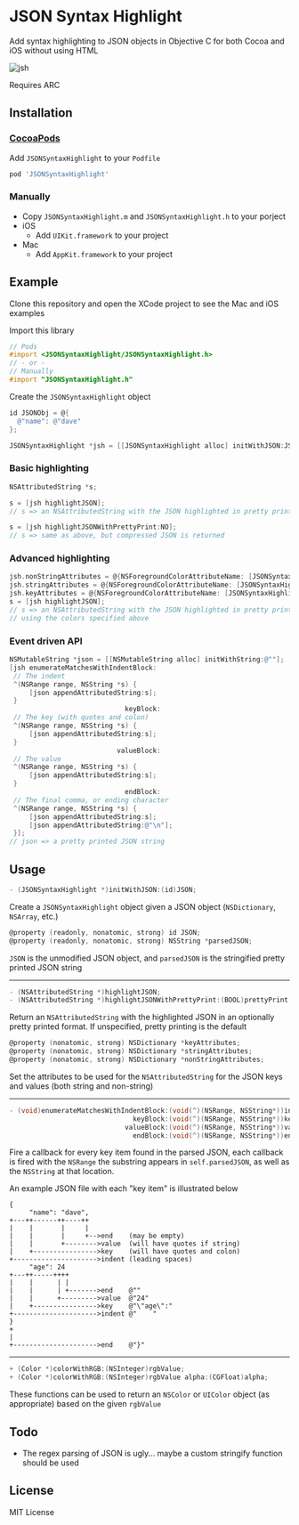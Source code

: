 JSON Syntax Highlight
=====================

Add syntax highlighting to JSON objects in Objective C for both Cocoa and iOS
without using HTML

![jsh](http://www.daveeddy.com/static/media/github/jsh.png)

Requires ARC

Installation
------------

### [CocoaPods](http://cocoapods.org)

Add `JSONSyntaxHighlight` to your `Podfile`

``` ruby
pod 'JSONSyntaxHighlight'
```

### Manually

- Copy `JSONSyntaxHighlight.m` and `JSONSyntaxHighlight.h` to your porject
- iOS
    - Add `UIKit.framework` to your project
- Mac
    - Add `AppKit.framework` to your project

Example
-------

Clone this repository and open the XCode project to see the Mac and iOS examples

Import this library

``` objective-c
// Pods
#import <JSONSyntaxHighlight/JSONSyntaxHighlight.h>
// - or -
// Manually
#import "JSONSyntaxHighlight.h"
```

Create the `JSONSyntaxHighlight` object

``` objective-c
id JSONObj = @{
  @"name": @"dave"
};

JSONSyntaxHighlight *jsh = [[JSONSyntaxHighlight alloc] initWithJSON:JSONObj];
```

### Basic highlighting

``` objective-c
NSAttributedString *s;

s = [jsh highlightJSON];
// s => an NSAttributedString with the JSON highlighted in pretty print format

s = [jsh highlightJSONWithPrettyPrint:NO];
// s => same as above, but compressed JSON is returned
```

### Advanced highlighting

``` objective-c
jsh.nonStringAttributes = @{NSForegroundColorAttributeName: [JSONSyntaxHighlight colorWithRGB:0xffffff]};
jsh.stringAttributes = @{NSForegroundColorAttributeName: [JSONSyntaxHighlight colorWithRGB:0x00ff00]};
jsh.keyAttributes = @{NSForegroundColorAttributeName: [JSONSyntaxHighlight colorWithRGB:0x0000ff]};
s = [jsh highlightJSON];
// s => an NSAttributedString with the JSON highlighted in pretty print format
// using the colors specified above
```

### Event driven API

``` objective-c
NSMutableString *json = [[NSMutableString alloc] initWithString:@""];
[jsh enumerateMatchesWithIndentBlock:
 // The indent
 ^(NSRange range, NSString *s) {
     [json appendAttributedString:s];
 }
                             keyBlock:
 // The key (with quotes and colon)
 ^(NSRange range, NSString *s) {
     [json appendAttributedString:s];
 }
                           valueBlock:
 // The value
 ^(NSRange range, NSString *s) {
     [json appendAttributedString:s];
 }
                             endBlock:
 // The final comma, or ending character
 ^(NSRange range, NSString *s) {
     [json appendAttributedString:s];
     [json appendAttributedString:@"\n"];
 }];
// json => a pretty printed JSON string
```

Usage
-----

``` objective-c
- (JSONSyntaxHighlight *)initWithJSON:(id)JSON;
```

Create a `JSONSyntaxHighlight` object given a JSON object (`NSDictionary`, `NSArray`, etc.)

``` objective-c
@property (readonly, nonatomic, strong) id JSON;
@property (readonly, nonatomic, strong) NSString *parsedJSON;
```

`JSON` is the unmodified JSON object, and `parsedJSON` is the stringified pretty printed JSON
string

---

``` objective-c
- (NSAttributedString *)highlightJSON;
- (NSAttributedString *)highlightJSONWithPrettyPrint:(BOOL)prettyPrint;
```

Return an `NSAttributedString` with the highlighted JSON in an optionally
pretty printed format.  If unspecified, pretty printing is the default

``` objective-c
@property (nonatomic, strong) NSDictionary *keyAttributes;
@property (nonatomic, strong) NSDictionary *stringAttributes;
@property (nonatomic, strong) NSDictionary *nonStringAttributes;
```

Set the attributes to be used for the `NSAttributedString` for the JSON keys
and values (both string and non-string)

---

``` objective-c
- (void)enumerateMatchesWithIndentBlock:(void(^)(NSRange, NSString*))indentBlock
                               keyBlock:(void(^)(NSRange, NSString*))keyBlock
                             valueBlock:(void(^)(NSRange, NSString*))valueBlock
                               endBlock:(void(^)(NSRange, NSString*))endBlock
```

Fire a callback for every key item found in the parsed JSON, each callback
is fired with the `NSRange` the substring appears in `self.parsedJSON`, as well
as the `NSString` at that location.

An example JSON file with each "key item" is illustrated below

```
{
     "name": "dave",
+---++------++----++
|    |       |     |
|    |       |     +-->end    (may be empty)
|    |       +-------->value  (will have quotes if string)
|    +---------------->key    (will have quotes and colon)
+--------------------->indent (leading spaces)
     "age": 24
+---++-----++++
|    |      | |
|    |      | +------->end    @""
|    |      +--------->value  @"24"
|    +---------------->key    @"\"age\":"
+--------------------->indent @"    "
}
+
|
+--------------------->end    @"}"
```

---

``` objective-c
+ (Color *)colorWithRGB:(NSInteger)rgbValue;
+ (Color *)colorWithRGB:(NSInteger)rgbValue alpha:(CGFloat)alpha;
```

These functions can be used to return an `NSColor` or `UIColor` object (as appropriate)
based on the given `rgbValue`

Todo
----

- The regex parsing of JSON is ugly... maybe a custom stringify function
should be used

License
-------

MIT License
